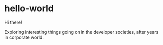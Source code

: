 # hello-world
Hi there!

Exploring interesting things going on in the developer societies, after years in corporate world.
